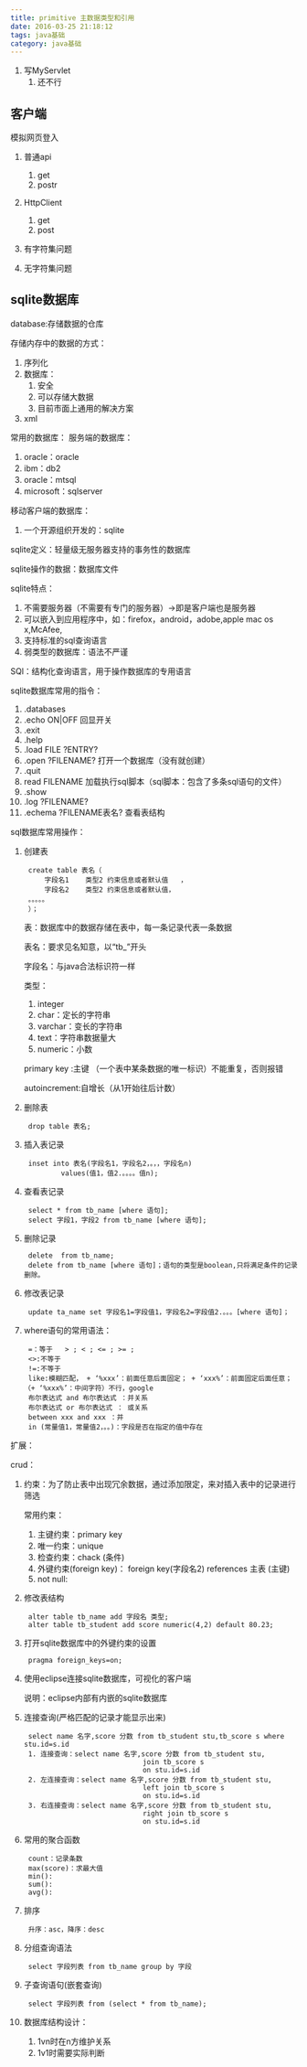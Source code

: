 ```yaml
---
title: primitive 主数据类型和引用
date: 2016-03-25 21:18:12
tags: java基础
category: java基础
---
```


1. 写MyServlet
	1. 还不行
	


## 客户端

模拟网页登入

1. 普通api
	1. get
	2. postr

2. HttpClient
	1. get
	2. post

1. 有字符集问题
2. 无字符集问题

## sqlite数据库

database:存储数据的仓库

存储内存中的数据的方式：

1. 序列化
2. 数据库：
	1. 安全
	2. 可以存储大数据
	3. 目前市面上通用的解决方案
3. xml

常用的数据库：
服务端的数据库：

1. oracle：oracle
2. ibm：db2
3. oracle：mtsql
4. microsoft：sqlserver

移动客户端的数据库：

1. 一个开源组织开发的：sqlite

sqlite定义：轻量级无服务器支持的事务性的数据库

sqlite操作的数据：数据库文件

<!--more-->

sqlite特点：

1. 不需要服务器（不需要有专门的服务器）->即是客户端也是服务器
2. 可以嵌入到应用程序中，如：firefox，android，adobe,apple mac os x,McAfee,
3. 支持标准的sql查询语言
4. 弱类型的数据库：语法不严谨


SQl：结构化查询语言，用于操作数据库的专用语言

sqlite数据库常用的指令：

1. .databases         
2. .echo ON|OFF   回显开关
3. .exit
4. .help
5. .load FILE ?ENTRY?
6. .open ?FILENAME?    打开一个数据库（没有就创建）
7. .quit
8. read FILENAME  加载执行sql脚本（sql脚本：包含了多条sql语句的文件）
9. .show 
10. .log ?FILENAME? 
11. .echema ?FILENAME表名? 查看表结构


sql数据库常用操作：

1. 创建表

		create table 表名（
			字段名1	类型2	约束信息或者默认值	，
			字段名2	类型2	约束信息或者默认值，
		。。。。。
		）；

	表：数据库中的数据存储在表中，每一条记录代表一条数据

	表名：要求见名知意，以“tb_”开头

	字段名：与java合法标识符一样

	类型：

	1. integer
	2. char：定长的字符串
	3. varchar：变长的字符串
	4. text：字符串数据量大
	5. numeric：小数

	primary key :主键 （一个表中某条数据的唯一标识）不能重复，否则报错
	
	autoincrement:自增长（从1开始往后计数）

2. 删除表

		drop table 表名;

3. 插入表记录

		inset into 表名(字段名1，字段名2，。，，字段名n)  
				values(值1，值2.。。。。值n);

4. 查看表记录

		select * from tb_name [where 语句];
		select 字段1，字段2 from tb_name [where 语句];

5. 删除记录

		delete  from tb_name;
		delete from tb_name [where 语句]；语句的类型是boolean,只将满足条件的记录删除。

6. 修改表记录

		update ta_name set 字段名1=字段值1，字段名2=字段值2.。。。[where 语句]；

7. where语句的常用语法：

		=：等于   > ; < ; <= ; >= ; 
		<>:不等于
		!=:不等于
		like:模糊匹配， + ‘%xxx’：前面任意后面固定； + ‘xxx%’：前面固定后面任意； （+ ‘%xxx%’：中间字符）不行，google
		布尔表达式 and 布尔表达式 ：并关系
		布尔表达式 or 布尔表达式 ： 或关系
		between xxx and xxx ：并
		in (常量值1，常量值2，。。)：字段是否在指定的值中存在

扩展：

crud：

1. 约束：为了防止表中出现冗余数据，通过添加限定，来对插入表中的记录进行筛选

	常用约束：

	1. 主键约束：primary key
	2. 唯一约束：unique
	3. 检查约束：chack (条件)
	4. 外键约束(foreign key)： foreign key(字段名2) references 主表 (主键)
	5. not null:

		
2. 修改表结构

		alter table tb_name add 字段名 类型;
		alter table tb_student add score numeric(4,2) default 80.23;
		
3. 打开sqlite数据库中的外键约束的设置

		pragma foreign_keys=on;

4. 使用eclipse连接sqlite数据库，可视化的客户端
	
	说明：eclipse内部有内嵌的sqlite数据库

5. 连接查询(严格匹配的记录才能显示出来)

		select name 名字,score 分数 from tb_student stu,tb_score s where stu.id=s.id 
		1. 连接查询：select name 名字,score 分数 from tb_student stu,
									join tb_score s 
									on stu.id=s.id
		2. 左连接查询：select name 名字,score 分数 from tb_student stu,
									left join tb_score s 
									on stu.id=s.id
		3. 右连接查询：select name 名字,score 分数 from tb_student stu,
									right join tb_score s 
									on stu.id=s.id

6. 常用的聚合函数
	
		count：记录条数
		max(score)：求最大值
		min():
		sum():
		avg(): 

7. 排序

		升序：asc，降序：desc

8. 分组查询语法

		select 字段列表 from tb_name group by 字段

9. 子查询语句(嵌套查询)

		select 字段列表	from (select * from tb_name);

10. 数据库结构设计：
	1. 1vn时在n方维护关系
	2. 1v1时需要实际判断